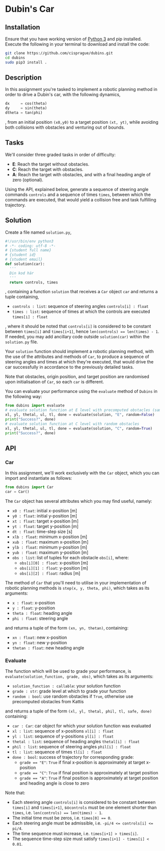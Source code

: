 # Dubin's Car

## Installation
Ensure that you have working version of [Python 3](https://www.python.org/downloads/) and pip installed. <br>
Execute the following in your terminal to download and install the code:

```bash
git clone https://github.com/cisprague/dubins.git
cd dubins
sudo pip3 install .
```

## Description
In this assignment you're tasked to implement a robotic planning method in order to drive a Dubin's car, with the following dynamics,
```python
dx     = cos(theta)
dy     = sin(theta)
dtheta = tan(phi)
```
, from an initial position `(x0,y0)` to a target position `(xt, yt)`, while avoiding both collisions with obstacles and venturing out of bounds.

## Tasks

We'll consider three graded tasks in order of difficulty:
 - **E**: Reach the target without obstacles.
 - **C**: Reach the target with obstacles.
 - **A**: Reach the target with obstacles, and with a final heading angle of zero (optional).

Using the API, explained below, generate a sequence of steering angle commands `controls` and a sequence of times `times`, between which the commands are executed, that would yield a collision free and task fulfilling trajectory.

## Solution
Create a file named `solution.py`,
```python
#!/usr/bin/env python3
# -*- coding: utf-8 -*-
# {student full name}
# {student id}
# {student email}
def solution(car):
  '''
  Din kod här
  '''
  return controls, times
```
, containing a function `solution` that receives a `Car` object `car` and returns a tuple containing,
 - `controls : list`: sequence of steering angles `controls[i] : float`
 - `times : list`: sequence of times at which the controls are executed `times[i] : float`

, where it should be noted that `controls[i]` is considered to be constant between `times[i]` and `times[i+1]`, hence `len(controls) == len(times) - 1`. If needed, you may add ancillary code outside `solution(car)` within the `solution.py` file.

Your `solution` function should implement a robotic planning method, with the use of the attributes and methods of `Car`, to produce a sequence of steering angles and times at which they're executed, that would drive the car successfully in accordance to the previously detailed tasks.

Note that obstacles, origin position, and target position are randomised upon initialisation of `Car`, so each `car` is different.

You can evaluate your performance using the `evaluate` method of `Dubins` in the following way:

```python
from dubins import evaluate
# evaluate solution function at E level with precomputed obstacles (same as Kattis)
xl, yl, thetal, ul, tl, done = evaluate(solution, "E", random=False)
print("Success?", done)
# evaluate solution function at C level with random obstacles
xl, yl, thetal, ul, tl, done = evaluate(solution, "C", random=True)
print("Success?", done)
```

## API

### Car

In this assignment, we'll work exclusively with the `Car` object, which you can import and instantiate as follows:

```python
from dubins import Car
car = Car()
```

The `Car` object has several attributes which you may find useful, namely:
 - `x0 : float`: initial x-position [m]
 - `y0 : float`: initial y-position [m]
 - `xt : float`: target x-position [m]
 - `yt : float`: target y-position [m]
 - `dt : float`: time-step size [s]
 - `xlb : float`: minimum x-position [m]
 - `xub : float`: maximum x-position [m]
 - `ylb : float`: minimum y-position [m]
 - `yub : float`: maximum y-position [m]
 - `obs : list`: list of tuples for each obstacle `obs[i]`, where:
   - `obs[i][0] : float`: x-position [m]
   - `obs[i][1] : float`: y-position [m]
   - `obs[i][2] : float`: radius [m]

The method of `Car` that you'll need to utilise in your implementation of robotic planning methods is `step(x, y, theta, phi)`, which takes as its arguments:
 - `x : float`: x-position
 - `y : float`: y-position
 - `theta : float`: heading angle
 - `phi : float`: steering angle

and returns a tuple of the form `(xn, yn, thetan)`, containing:
 - `xn : float`: new x-position
 - `yn : float`: new y-position
 - `thetan : float`: new heading angle

### Evaluate

The function which will be used to grade your performance, is `evaluate(solution_function, grade, obs)`, which takes as its arguments:
 - `solution_function : callable`: your solution function
 - `grade : str`: grade level at which to grade your function
 - `random : bool`: use random obstacles if `True`, otherwise use precomputed obstacles from Kattis

and returns a tuple of the form `(xl, yl, thetal, phil, tl, safe, done)` containing:
 - `car : Car`: car object for which your solution function was evaluated
 - `xl : list`: sequence of x-positions `xl[i] : float`
 - `yl : list`: sequence of y-positions `yl[i] : float`
 - `thetal : list`: sequence of heading angles `thetal[i] : float`
 - `phil : list`: sequence of steering angles `phil[i] : float`
 - `tl : list`: sequence of times `tl[i] : float`
 - `done : bool`: success of trajectory for corresponding grade:
   - `grade == "E"`: `True` if final x-position is approximately at target x-position
   - `grade == "C"`: `True` if final position is approximately at target position
   - `grade == "A"`: `True` if final position is approximately at target position and heading angle is close to zero

Note that:
 - Each steering angle `controls[i]` is considered to be constant between `times[i]` and `times[i+1]`, so`controls` must be one element shorter than `times`, i.e. `len(controls) == len(times) - 1`.
 - The initial time must be zeros, i.e. `times[0] == 0`.
 - Each steering angle must be admissible, i.e. `-pi/4 <= controls[i] <= pi/4`.
 - The time sequence must increase, i.e. `times[i+1] > times[i]`.
 - The sequence time-step size must satisfy `times[i+1] - times[i] < 0.01`.
